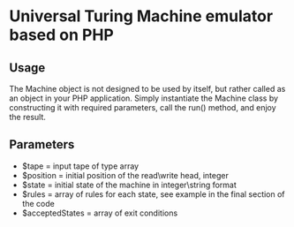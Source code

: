 # Universal Turing Machine emulator based on PHP

## Usage 

The Machine object is not designed to be used by itself, but rather called as an object in your PHP application.
Simply instantiate the Machine class by constructing it with required parameters, call the run() method, and enjoy the result.

## Parameters
 - $tape = input tape of type array
 - $position = initial position of the read\write head, integer
 - $state = initial state of the machine in integer\string format
 - $rules = array of rules for each state, see example in the final section of the code
 - $acceptedStates = array of exit conditions
